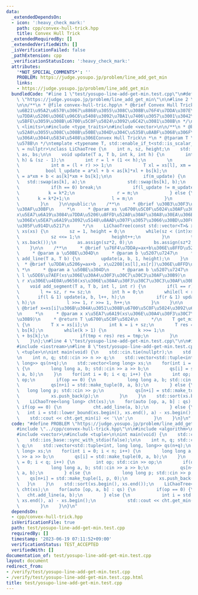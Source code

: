 ```yaml
---
data:
  _extendedDependsOn:
  - icon: ':heavy_check_mark:'
    path: cpp/convex-hull-trick.hpp
    title: Convex Hull Trick
  _extendedRequiredBy: []
  _extendedVerifiedWith: []
  _isVerificationFailed: false
  _pathExtension: cpp
  _verificationStatusIcon: ':heavy_check_mark:'
  attributes:
    '*NOT_SPECIAL_COMMENTS*': ''
    PROBLEM: https://judge.yosupo.jp/problem/line_add_get_min
    links:
    - https://judge.yosupo.jp/problem/line_add_get_min
  bundledCode: "#line 1 \"test/yosupo-line-add-get-min.test.cpp\"\n#define PROBLEM\
    \ \"https://judge.yosupo.jp/problem/line_add_get_min\"\n\n#line 2 \"cpp/convex-hull-trick.hpp\"\
    \n\n/**\n * @file convex-hull-tric.hpp\n * @brief Convex Hull Trick\n *\n * \u4E00\
    \u6B21\u95A2\u6570\u3067\u8868\u3055\u308C\u308B\u76F4\u7DDA\u307E\u305F\u306F\
    \u7DDA\u5206\u306E\u96C6\u5408\u3092\u7BA1\u7406\u3057\u3001\u3042\u308Bx\u306B\
    \u5BFE\u3059\u308B\u6700\u5C0F\u5024\u3092\u6C42\u3081\u308B\n */\n\n#include\
    \ <limits>\n#include <type_traits>\n#include <vector>\n\n/**\n * @brief \u8FFD\
    \u52A0\u3055\u308C\u308B\u50BE\u304D\u304C\u5358\u8ABF\u3068\u306F\u9650\u3089\
    \u306A\u3044\u5834\u5408\u306EConvex Hull Trick\n *\n * @tparam T \u5024\u306E\
    \u578B\n */\ntemplate <typename T, std::enable_if_t<std::is_scalar_v<T>, std::nullptr_t>\
    \ = nullptr>\nclass LiChaoTree {\n    int n, sz, height;\n    std::vector<T> xs,\
    \ as, bs;\n\n    void update(T a, T b, int k, int h) {\n        int l = (k <<\
    \ h) & (sz - 1);\n        int r = l + (1 << h);\n        \n        while(1) {\n\
    \            int m = (l + r) >> 1;\n            T xl = xs[l], xm = xs[m];\n  \
    \          bool l_update = a*xl + b < as[k]*xl + bs[k];\n            bool m_update\
    \ = a*xm + b < as[k]*xm + bs[k];\n\n            if(m_update) {\n             \
    \   std::swap(as[k], a);\n                std::swap(bs[k], b);\n            }\n\
    \            if(h == 0) break;\n            if(l_update != m_update) {\n     \
    \           k = k*2;\n                r = m;\n            } else {\n         \
    \       k = k*2+1;\n                l = m;\n            }\n            h--;\n\
    \        }\n    }\n\npublic:\n    /**\n     * @brief \u30B3\u30F3\u30B9\u30C8\u30E9\
    \u30AF\u30BF\n     *\n     * @param xs \u6700\u5C0F\u5024\u30AF\u30A8\u30EA\u306E\
    x\u5EA7\u6A19\u3084\u7DDA\u5206\u8FFD\u52A0\u30AF\u30A8\u30EA\u306E\u4E21\u7AEF\
    \u306Ex\u5EA7\u6A19\u3092\u5148\u8AAD\u307F\u3057\u3066\u30BD\u30FC\u30C8\u3057\
    \u305F\u914D\u5217\n     */\n    LiChaoTree(const std::vector<T>& xs) : n(xs.size()),\
    \ xs(xs) {\n        sz = 1, height = 0;\n        while(sz < (int)xs.size()) {\n\
    \            sz <<= 1;\n            height++;\n        }\n        this->xs.resize(sz,\
    \ xs.back());\n        as.assign(sz*2, 0);\n        bs.assign(sz*2, std::numeric_limits<T>::max());\n\
    \    }\n\n    /**\n     * @brief \u76F4\u7DDAy=ax+b\u306E\u8FFD\u52A0\n     *\n\
    \     * @param a \u50BE\u304D\n     * @param b \u5207\u7247\n     */\n    void\
    \ add_line(T a, T b) {\n        update(a, b, 1, height);\n    }\n    /**\n   \
    \  * @brief \u7DDA\u5206y=ax+b , x\u2208[xs[l],xs[r])\u306E\u8FFD\u52A0\n    \
    \ *\n     * @param a \u50BE\u304D\n     * @param b \u5207\u7247\n     * @param\
    \ l \u5DE6\u7AEF(xs\u306E\u30A4\u30F3\u30C7\u30C3\u30AF\u30B9)\n     * @param\
    \ r x\u306E\u4E0A\u9650(xs\u306E\u30A4\u30F3\u30C7\u30C3\u30AF\u30B9)\n     */\n\
    \    void add_segment(T a, T b, int l, int r) {\n        if(l == r) return;\n\
    \        l += sz, r += sz;\n        int h = 0;\n        while(l < r) {\n     \
    \       if(l & 1) update(a, b, l++, h);\n            if(r & 1) update(a, b, --r,\
    \ h);\n            l >>= 1, r >>= 1, h++;\n        }\n    }\n\n    /**\n     *\
    \ @brief x=xs[i]\u306B\u304A\u3051\u308B\u6700\u5C0F\u5024\u3092\u6C42\u3081\u308B\
    \n     *\n     * @param x x\u5EA7\u6A19(xs\u306E\u30A4\u30F3\u30C7\u30C3\u30AF\
    \u30B9)\n     * @return T \u6700\u5C0F\u5024\n     */\n    T get_min(int i) const\
    \ {\n        T x = xs[i];\n        int k = i + sz;\n        T res = as[k]*x +\
    \ bs[k];\n        while(k > 1) {\n            k >>= 1;\n            T tmp = as[k]*x\
    \ + bs[k];\n            if(tmp < res) res = tmp;\n        }\n        return res;\n\
    \    }\n};\n#line 4 \"test/yosupo-line-add-get-min.test.cpp\"\n\n#include <algorithm>\n\
    #include <iostream>\n#line 8 \"test/yosupo-line-add-get-min.test.cpp\"\n#include\
    \ <tuple>\n\nint main(void) {\n    std::cin.tie(nullptr);\n    std::ios_base::sync_with_stdio(false);\n\
    \n    int n, q; std::cin >> n >> q;\n    std::vector<std::tuple<int, long long,\
    \ long>> qs(n+q);\n    std::vector<long long> xs;\n    for(int i = 0; i < n; i++)\
    \ {\n        long long a, b; std::cin >> a >> b;\n        qs[i] = std::make_tuple(0,\
    \ a, b);\n    }\n    for(int i = 0; i < q; i++) {\n        int op; std::cin >>\
    \ op;\n        if(op == 0) {\n            long long a, b; std::cin >> a >> b;\n\
    \            qs[n+i] = std::make_tuple(0, a, b);\n        } else {\n         \
    \   long long p; std::cin >> p;\n            qs[n+i] = std::make_tuple(1, p, 0);\n\
    \            xs.push_back(p);\n        }\n    }\n    std::sort(xs.begin(), xs.end());\n\
    \    LiChaoTree<long long> cht(xs);\n    for(auto [op, a, b] : qs) {\n       \
    \ if(op == 0) {\n            cht.add_line(a, b);\n        } else {\n         \
    \   int i = std::lower_bound(xs.begin(), xs.end(), a) - xs.begin();\n        \
    \    std::cout << cht.get_min(i) << '\\n';\n        }\n    }\n}\n"
  code: "#define PROBLEM \"https://judge.yosupo.jp/problem/line_add_get_min\"\n\n\
    #include \"../cpp/convex-hull-trick.hpp\"\n\n#include <algorithm>\n#include <iostream>\n\
    #include <vector>\n#include <tuple>\n\nint main(void) {\n    std::cin.tie(nullptr);\n\
    \    std::ios_base::sync_with_stdio(false);\n\n    int n, q; std::cin >> n >>\
    \ q;\n    std::vector<std::tuple<int, long long, long>> qs(n+q);\n    std::vector<long\
    \ long> xs;\n    for(int i = 0; i < n; i++) {\n        long long a, b; std::cin\
    \ >> a >> b;\n        qs[i] = std::make_tuple(0, a, b);\n    }\n    for(int i\
    \ = 0; i < q; i++) {\n        int op; std::cin >> op;\n        if(op == 0) {\n\
    \            long long a, b; std::cin >> a >> b;\n            qs[n+i] = std::make_tuple(0,\
    \ a, b);\n        } else {\n            long long p; std::cin >> p;\n        \
    \    qs[n+i] = std::make_tuple(1, p, 0);\n            xs.push_back(p);\n     \
    \   }\n    }\n    std::sort(xs.begin(), xs.end());\n    LiChaoTree<long long>\
    \ cht(xs);\n    for(auto [op, a, b] : qs) {\n        if(op == 0) {\n         \
    \   cht.add_line(a, b);\n        } else {\n            int i = std::lower_bound(xs.begin(),\
    \ xs.end(), a) - xs.begin();\n            std::cout << cht.get_min(i) << '\\n';\n\
    \        }\n    }\n}\n"
  dependsOn:
  - cpp/convex-hull-trick.hpp
  isVerificationFile: true
  path: test/yosupo-line-add-get-min.test.cpp
  requiredBy: []
  timestamp: '2023-06-19 07:11:52+09:00'
  verificationStatus: TEST_ACCEPTED
  verifiedWith: []
documentation_of: test/yosupo-line-add-get-min.test.cpp
layout: document
redirect_from:
- /verify/test/yosupo-line-add-get-min.test.cpp
- /verify/test/yosupo-line-add-get-min.test.cpp.html
title: test/yosupo-line-add-get-min.test.cpp
---
```

